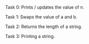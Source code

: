 Task 0: Prints / updates the value of n.

Task 1: Swaps the value of a and b.

Task 2: Returns the length of a string.

Task 3: Printing a string.
